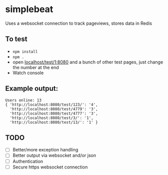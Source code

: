 # simplebeat

Uses a websocket connection to track pageviews, stores data in Redis

To test
-------

- `npm install`
- `npm .`
- open [localhost/test/1:8080](localhost/test/1:8080) and a bunch of other test pages, just change the number at the end
- Watch console

Example output:
---------------

```
Users online: 13
{ 'http://localhost:8080/test/123/': '4',
  'http://localhost:8080/test/4779': '3',
  'http://localhost:8080/test/4777': '3',
  'http://localhost:8080/test/3/': '1',
  'http://localhost:8080/test/13/': '1' }
```

TODO
----

- [ ] Better/more exception handling
- [ ] Better output via websocket and/or json
- [ ] Authentication
- [ ] Secure https websocket connection

